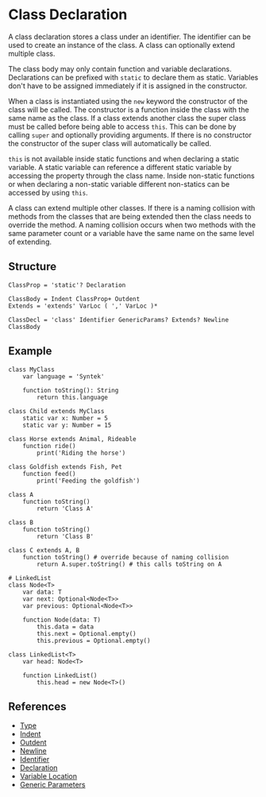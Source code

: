 # Class Declaration

A class declaration stores a class under an identifier. The identifier can be used to create an instance of the class. A class can optionally extend multiple class.

The class body may only contain function and variable declarations. Declarations can be prefixed with `static` to declare them as static. Variables don't have to be assigned immediately if it is assigned in the constructor.

When a class is instantiated using the `new` keyword the constructor of the class will be called. The constructor is a function inside the class with the same name as the class. If a class extends another class the super class must be called before being able to access `this`. This can be done by calling `super` and optionally providing arguments. If there is no constructor the constructor of the super class will automatically be called.

`this` is not available inside static functions and when declaring a static variable. A static variable can reference a different static variable by accessing the property through the class name. Inside non-static functions or when declaring a non-static variable different non-statics can be accessed by using `this`.

A class can extend multiple other classes. If there is a naming collision with methods from the classes that are being extended then the class needs to override the method. A naming collision occurs when two methods with the same parameter count or a variable have the same name on the same level of extending.

## Structure

```grammar
ClassProp = 'static'? Declaration

ClassBody = Indent ClassProp+ Outdent
Extends = 'extends' VarLoc ( ',' VarLoc )*

ClassDecl = 'class' Identifier GenericParams? Extends? Newline ClassBody
```

## Example

```syntek
class MyClass
	var language = 'Syntek'

	function toString(): String
		return this.language

class Child extends MyClass
	static var x: Number = 5
	static var y: Number = 15

class Horse extends Animal, Rideable
	function ride()
		print('Riding the horse')

class Goldfish extends Fish, Pet
	function feed()
		print('Feeding the goldfish')

class A
	function toString()
		return 'Class A'

class B
	function toString()
		return 'Class B'

class C extends A, B
	function toString() # override because of naming collision
		return A.super.toString() # this calls toString on A

# LinkedList
class Node<T>
	var data: T
	var next: Optional<Node<T>>
	var previous: Optional<Node<T>>

	function Node(data: T)
		this.data = data
		this.next = Optional.empty()
		this.previous = Optional.empty()

class LinkedList<T>
	var head: Node<T>

	function LinkedList()
		this.head = new Node<T>()
```

## References

- [Type](/spec/grammar/syntactic/#type)
- [Indent](/spec/grammar/lexical.html#indent)
- [Outdent](/spec/grammar/lexical.html#outdent)
- [Newline](/spec/grammar/lexical.html#newline)
- [Identifier](/spec/grammar/lexical.html#identifiers)
- [Declaration](/spec/grammar/syntactic/declarations/)
- [Variable Location](/spec/grammar/syntactic/#variable-location)
- [Generic Parameters](/spec/grammar/syntactic/#generic-parameters)
